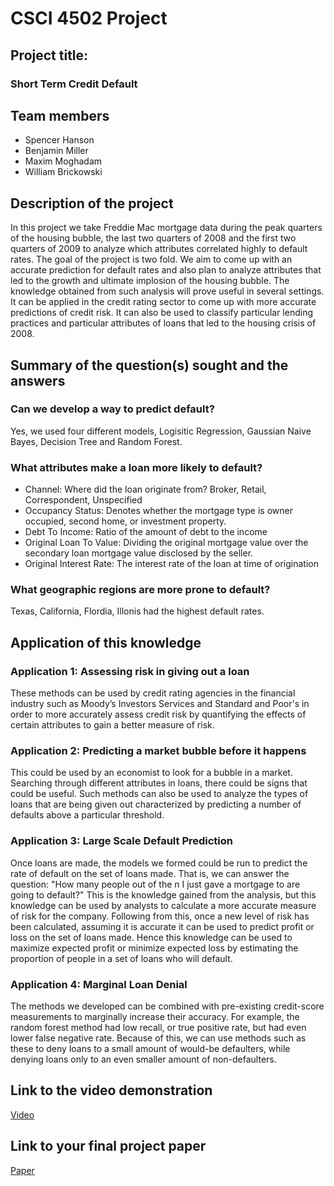 # CSCI 4502 Project

## Project title:

### Short Term Credit Default
## Team members
- Spencer Hanson
- Benjamin Miller 
- Maxim Moghadam
- William Brickowski

## Description of the project

In this project we take Freddie Mac mortgage data during the peak quarters of the housing bubble, the last two quarters of 2008 and the first two quarters of 2009 to analyze which attributes correlated highly to default rates. The goal of the project is two fold. We aim to come up with an accurate prediction for default rates and also plan to analyze attributes that led to the growth and ultimate implosion of the housing bubble. The knowledge obtained from such analysis will prove useful in several settings. It can be applied in the credit rating sector to come up with more accurate predictions of credit risk. It can also be used to classify particular lending practices and particular attributes of loans that led to the housing crisis of 2008.

## Summary of the question(s) sought and the answers
### Can we develop a way to predict default?
Yes, we used four different models, Logisitic Regression, Gaussian Naive Bayes, Decision Tree and Random Forest.

### What attributes make a loan more likely to default?
- Channel: Where did the loan originate from? Broker, Retail, Correspondent, Unspecified
- Occupancy Status: Denotes whether the mortgage type is owner occupied, second home, or investment property.
- Debt To Income: Ratio of the amount of debt to the income
- Original Loan To Value: Dividing the original mortgage value over the secondary loan mortgage value disclosed by the seller.
- Original Interest Rate: The interest rate of the loan at time of origination

### What geographic regions are more prone to default?
Texas, California, Flordia, Illonis had the highest default rates.

## Application of this knowledge

### Application 1: Assessing risk in giving out a loan 
These methods can be used by credit rating agencies in the financial industry such as Moody’s Investors Services and Standard and Poor's in order to more accurately assess credit risk by quantifying the effects of certain attributes to gain a better measure of risk.

### Application 2: Predicting a market bubble before it happens
This could be used by an economist to look for a bubble in a market. Searching through different attributes in loans, there could be signs that could be useful. Such methods can also be used to analyze the types of loans that are being given out characterized by predicting a number of defaults above a particular threshold.

### Application 3: Large Scale Default Prediction
Once loans are made, the models we formed could be run to predict the rate of default on the set of loans made. That is, we can answer the question: "How many people out of the n I just gave a mortgage to are going to default?" This is the knowledge gained from the analysis, but this knowledge can be used by analysts to calculate a more accurate measure of risk for the company. Following from this, once a new level of risk has been calculated, assuming it is accurate it can be used to predict profit or loss on the set of loans made. Hence this knowledge can be used to maximize expected profit or minimize expected loss by estimating the proportion of people in a set of loans who will default.

### Application 4: Marginal Loan Denial
The methods we developed can be combined with pre-existing credit-score measurements to marginally increase their accuracy. For example, the random forest method had low recall, or true positive rate, but had even lower false negative rate. Because of this, we can use methods such as these to deny loans to a small amount of would-be defaulters, while denying loans only to an even smaller amount of non-defaulters.


## Link to the video demonstration
<a href="30_CreditScore_Part5.mp4"><p>Video</p></a>

## Link to your final project paper
<a href="30_CreditScore_Part4.pdf"><p>Paper</p></a>
